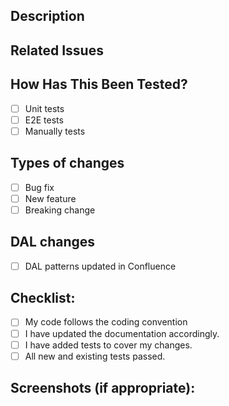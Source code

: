 ## Description

## Related Issues

## How Has This Been Tested?
- [ ] Unit tests
- [ ] E2E tests
- [ ] Manually tests

## Types of changes
- [ ] Bug fix
- [ ] New feature
- [ ] Breaking change

## DAL changes
- [ ] DAL patterns updated in Confluence

## Checklist:
- [ ] My code follows the coding convention
- [ ] I have updated the documentation accordingly.
- [ ] I have added tests to cover my changes.
- [ ] All new and existing tests passed.

## Screenshots (if appropriate):
